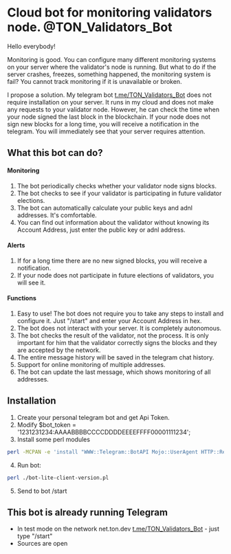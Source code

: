 # Cloud bot for monitoring validators node. @TON_Validators_Bot

Hello everybody!

Monitoring is good. You can configure many different monitoring systems on your server where the validator's node is running. But what to do if the server crashes, freezes, something happened, the monitoring system is fail? You cannot track monitoring if it is unavailable or broken.

I propose a solution. My telegram bot [t.me/TON_Validators_Bot](http://t.me/TON_Validators_Bot) does not require installation on your server. It runs in my cloud and does not make any requests to your validator node. However, he can check the time when your node signed the last block in the blockchain. If your node does not sign new blocks for a long time, you will receive a notification in the telegram. You will immediately see that your server requires attention.

## What this bot can do?

####  Monitoring

 1. The bot periodically checks whether your validator node signs blocks.
 2. The bot checks to see if your validator is participating in future validator elections.
 3. The bot can automatically calculate your public keys and adnl addresses. It's comfortable.
 4. You can find out information about the validator without knowing its Account Address, just enter the public key or adnl address.

####  Alerts

 1. If for a long time there are no new signed blocks, you will receive a notification.
 2. If your node does not participate in future elections of validators, you will see it.

####  Functions

 1. Easy to use! The bot does not require you to take any steps to install and configure it. Just "/start" and enter your Account Address in hex.
 2. The bot does not interact with your server. It is completely autonomous.
 3. The bot checks the result of the validator, not the process. It is only important for him that the validator correctly signs the blocks and they are accepted by the network.
 4. The entire message history will be saved in the telegram chat history.
 5. Support for online monitoring of multiple addresses.
 6. The bot can update the last message, which shows monitoring of all addresses.

## Installation

 1. Create your personal telegram bot and get Api Token.
 2. Modify $bot_token = '1231231234:AAAABBBBCCCCDDDDEEEEFFFF00001111234'; 
 3. Install some perl modules 
 ```sh
perl -MCPAN -e 'install "WWW::Telegram::BotAPI Mojo::UserAgent HTTP::Request Digest::SHA qw(sha256_hex)"'
```
 4. Run bot: 
 ```sh 
perl ./bot-lite-client-version.pl
```
 5. Send to bot /start
 
## This bot is already running Telegram

 * In test mode on the network net.ton.dev [t.me/TON_Validators_Bot](http://t.me/TON_Validators_Bot) - just type "/start"
 * Sources are open
